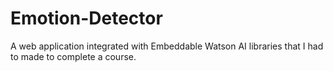 # Emotion-Detector
 A web application integrated with Embeddable Watson AI libraries that I had to made to complete a course.
